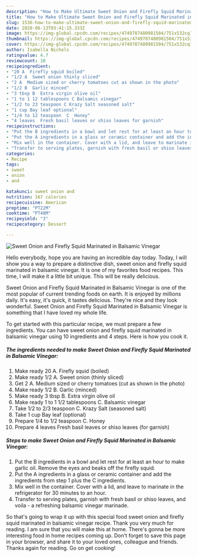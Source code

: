 ```yaml
---
description: "How to Make Ultimate Sweet Onion and Firefly Squid Marinated in Balsamic Vinegar"
title: "How to Make Ultimate Sweet Onion and Firefly Squid Marinated in Balsamic Vinegar"
slug: 1536-how-to-make-ultimate-sweet-onion-and-firefly-squid-marinated-in-balsamic-vinegar
date: 2020-06-13T03:41:15.333Z
image: https://img-global.cpcdn.com/recipes/4749787480981504/751x532cq70/sweet-onion-and-firefly-squid-marinated-in-balsamic-vinegar-recipe-main-photo.jpg
thumbnail: https://img-global.cpcdn.com/recipes/4749787480981504/751x532cq70/sweet-onion-and-firefly-squid-marinated-in-balsamic-vinegar-recipe-main-photo.jpg
cover: https://img-global.cpcdn.com/recipes/4749787480981504/751x532cq70/sweet-onion-and-firefly-squid-marinated-in-balsamic-vinegar-recipe-main-photo.jpg
author: Isabella Nichols
ratingvalue: 4.7
reviewcount: 10
recipeingredient:
- "20 A  Firefly squid boiled"
- "1/2 A  Sweet onion thinly sliced"
- "2 A  Medium sized or cherry tomatoes cut as shown in the photo"
- "1/2 B  Garlic minced"
- "3 tbsp B  Extra virgin olive oil"
- "1 to 1 12 tablespoons C Balsamic vinegar"
- "1/2 to 23 teaspoon C Krazy Salt seasoned salt"
- "1 cup Bay leaf optional"
- "1/4 to 12 teaspoon  C  Honey"
- "4 leaves  Fresh basil leaves or shiso leaves for garnish"
recipeinstructions:
- "Put the B ingredients in a bowl and let rest for at least an hour to make garlic oil. Remove the eyes and beaks off the firefly squid."
- "Put the A ingredients in a glass or ceramic container and add the ingredients from step 1 plus the C ingredients."
- "Mix well in the container. Cover with a lid, and leave to marinate in the refrigerator for 30 minutes to an hour."
- "Transfer to serving plates, garnish with fresh basil or shiso leaves, and voila - a refreshing balsamic vinegar marinade."
categories:
- Recipe
tags:
- sweet
- onion
- and

katakunci: sweet onion and 
nutrition: 167 calories
recipecuisine: American
preptime: "PT22M"
cooktime: "PT48M"
recipeyield: "3"
recipecategory: Dessert

---
```



![Sweet Onion and Firefly Squid Marinated in Balsamic Vinegar](https://img-global.cpcdn.com/recipes/4749787480981504/751x532cq70/sweet-onion-and-firefly-squid-marinated-in-balsamic-vinegar-recipe-main-photo.jpg)

Hello everybody, hope you are having an incredible day today. Today, I will show you a way to prepare a distinctive dish, sweet onion and firefly squid marinated in balsamic vinegar. It is one of my favorites food recipes. This time, I will make it a little bit unique. This will be really delicious.

Sweet Onion and Firefly Squid Marinated in Balsamic Vinegar is one of the most popular of current trending foods on earth. It is enjoyed by millions daily. It's easy, it's quick, it tastes delicious. They're nice and they look wonderful. Sweet Onion and Firefly Squid Marinated in Balsamic Vinegar is something that I have loved my whole life.




To get started with this particular recipe, we must prepare a few ingredients. You can have sweet onion and firefly squid marinated in balsamic vinegar using 10 ingredients and 4 steps. Here is how you cook it.

<!--inarticleads1-->

##### The ingredients needed to make Sweet Onion and Firefly Squid Marinated in Balsamic Vinegar:

1. Make ready 20 A.  Firefly squid (boiled)
1. Make ready 1/2 A.  Sweet onion (thinly sliced)
1. Get 2 A.  Medium sized or cherry tomatoes (cut as shown in the photo)
1. Make ready 1/2 B.  Garlic (minced)
1. Make ready 3 tbsp B.  Extra virgin olive oil
1. Make ready 1 to 1 1/2 tablespoons C. Balsamic vinegar
1. Take 1/2 to 2/3 teaspoon C. Krazy Salt (seasoned salt)
1. Take 1 cup Bay leaf (optional)
1. Prepare 1/4 to 1/2 teaspoon  C.  Honey
1. Prepare 4 leaves  Fresh basil leaves or shiso leaves (for garnish)




<!--inarticleads2-->

##### Steps to make Sweet Onion and Firefly Squid Marinated in Balsamic Vinegar:

1. Put the B ingredients in a bowl and let rest for at least an hour to make garlic oil. Remove the eyes and beaks off the firefly squid.
1. Put the A ingredients in a glass or ceramic container and add the ingredients from step 1 plus the C ingredients.
1. Mix well in the container. Cover with a lid, and leave to marinate in the refrigerator for 30 minutes to an hour.
1. Transfer to serving plates, garnish with fresh basil or shiso leaves, and voila - a refreshing balsamic vinegar marinade.




So that's going to wrap it up with this special food sweet onion and firefly squid marinated in balsamic vinegar recipe. Thank you very much for reading. I am sure that you will make this at home. There's gonna be more interesting food in home recipes coming up. Don't forget to save this page in your browser, and share it to your loved ones, colleague and friends. Thanks again for reading. Go on get cooking!
